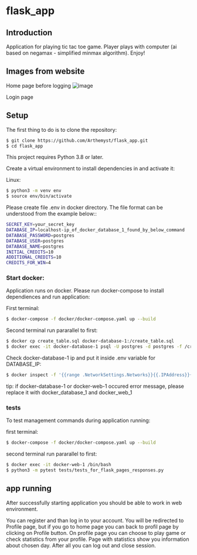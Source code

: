# flask_app
## Introduction
Application for playing tic tac toe game. Player plays with computer (ai based on negamax - simplified minmax algorithm). Enjoy!

## Images from website

Home page before logging
![image](https://github.com/Arthemyst/flask_app/assets/59807704/252bf596-5045-4177-8a5a-4efe0c08b4ad)

Login page



## Setup
The first thing to do is to clone the repository:
```sh
$ git clone https://github.com/Arthemyst/flask_app.git
$ cd flask_app
```

This project requires Python 3.8 or later.

Create a virtual environment to install dependencies in and activate it:

Linux:
```sh
$ python3 -m venv env
$ source env/bin/activate
```

Please create file .env in docker directory. The file format can be understood from the example below::

```sh
SECRET_KEY=your_secret_key
DATABASE_IP=localhost-ip_of_docker_database_1_found_by_below_command
DATABASE_PASSWORD=postgres
DATABASE_USER=postgres
DATABASE_NAME=postgres
INITIAL_CREDITS=10
ADDITIONAL_CREDITS=10
CREDITS_FOR_WIN=4
```

### Start docker:

Application runs on docker. Please run docker-compose to install dependiences and run application:

First terminal:
```sh
$ docker-compose -f docker/docker-compose.yaml up --build
```
Second terminal run pararallel to first:
```sh
$ docker cp create_table.sql docker-database-1:/create_table.sql
$ docker exec -it docker-database-1 psql -U postgres -d postgres -f /create_table.sql
```
Check docker-database-1 ip and put it inside .env variable for DATABASE_IP:
```sh
$ docker inspect -f '{{range .NetworkSettings.Networks}}{{.IPAddress}}{{end}}' docker-database-1
```


tip: if docker-database-1 or docker-web-1 occured error message, please replace it with docker_database_1 and docker_web_1

### tests

To test management commands during application running:

first terminal:
```sh
$ docker-compose -f docker/docker-compose.yaml up --build
```
second terminal run pararallel to first:
```sh
$ docker exec -it docker-web-1 /bin/bash
$ python3 -m pytest tests/tests_for_flask_pages_responses.py
```

## app running

After successfully starting application you should be able to work in web environment.

You can register and than log in to your account. You will be redirected to Profile page, but if you go to home page you can back to profil page by clicking on Profile button.
On profile page you can choose to play game or check statistics from your profile. Page with statistics show you information about chosen day. After all you can log out and close session.

